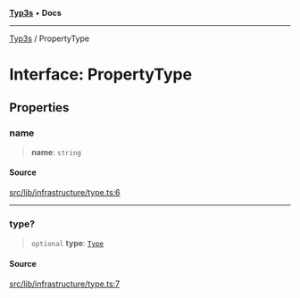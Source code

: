 [**Typ3s**](../README.md) • **Docs**

***

[Typ3s](../README.md) / PropertyType

# Interface: PropertyType

## Properties

### name

> **name**: `string`

#### Source

[src/lib/infrastructure/type.ts:6](https://github.com/data7expressions/typ3s/blob/109a62f/src/lib/infrastructure/type.ts#L6)

***

### type?

> `optional` **type**: [`Type`](../classes/Type.md)

#### Source

[src/lib/infrastructure/type.ts:7](https://github.com/data7expressions/typ3s/blob/109a62f/src/lib/infrastructure/type.ts#L7)
